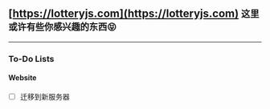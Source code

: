 ## [https://lotteryjs.com](https://lotteryjs.com) `这里或许有些你感兴趣的东西😝`
---

### To-Do Lists

#### Website
  - [ ] 迁移到新服务器


